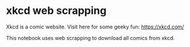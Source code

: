 # xkcd web scrapping

Xkcd is a comic website. Visit here for some geeky fun: https://xkcd.com/

This notebook uses web scrapping to download all comics from xkcd. 


